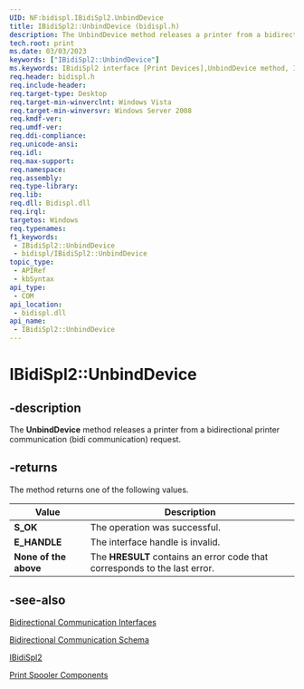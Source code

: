 ```yaml
---
UID: NF:bidispl.IBidiSpl2.UnbindDevice
title: IBidiSpl2::UnbindDevice (bidispl.h)
description: The UnbindDevice method releases a printer from a bidirectional printer communication (bidi communication) request.
tech.root: print
ms.date: 03/03/2023
keywords: ["IBidiSpl2::UnbindDevice"]
ms.keywords: IBidiSpl2 interface [Print Devices],UnbindDevice method, IBidiSpl2.UnbindDevice, IBidiSpl2::UnbindDevice, UnbindDevice, UnbindDevice method [Print Devices], UnbindDevice method [Print Devices],IBidiSpl2 interface, _win32_IBidiSpl2_UnbindDevice, bidispl/IBidiSpl2::UnbindDevice, gdi.ibidispl2_ibidispl2__unbinddevice, print.ibidispl2_ibidispl2__unbinddevice
req.header: bidispl.h
req.include-header: 
req.target-type: Desktop
req.target-min-winverclnt: Windows Vista
req.target-min-winversvr: Windows Server 2008
req.kmdf-ver: 
req.umdf-ver: 
req.ddi-compliance: 
req.unicode-ansi: 
req.idl: 
req.max-support: 
req.namespace: 
req.assembly: 
req.type-library: 
req.lib: 
req.dll: Bidispl.dll
req.irql: 
targetos: Windows
req.typenames: 
f1_keywords:
 - IBidiSpl2::UnbindDevice
 - bidispl/IBidiSpl2::UnbindDevice
topic_type:
 - APIRef
 - kbSyntax
api_type:
 - COM
api_location:
 - bidispl.dll
api_name:
 - IBidiSpl2::UnbindDevice
---
```


# IBidiSpl2::UnbindDevice

## -description

The **UnbindDevice** method releases a printer from a bidirectional printer communication (bidi communication) request.

## -returns

The method returns one of the following values.

| Value | Description |
|---|---|
| **S_OK** | The operation was successful. |
| **E_HANDLE** | The interface handle is invalid. |
| **None of the above** | The **HRESULT** contains an error code that corresponds to the last error. |

## -see-also

[Bidirectional Communication Interfaces](/windows-hardware/drivers/ddi/_print/index)

[Bidirectional Communication Schema](/windows-hardware/drivers/print/bidirectional-communication-schema)

[IBidiSpl2](/windows-hardware/drivers/ddi/bidispl/nn-bidispl-ibidispl2)

[Print Spooler Components](/windows-hardware/drivers/print/print-spooler-components)
